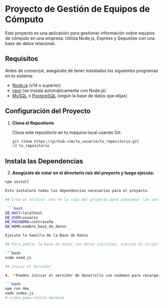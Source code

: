 # Proyecto de Gestión de Equipos de Cómputo

Este proyecto es una aplicación para gestionar información sobre equipos de cómputo en una empresa. Utiliza Node.js, Express y Sequelize con una base de datos relacional.

## Requisitos

Antes de comenzar, asegúrate de tener instalados los siguientes programas en tu sistema:

- [Node.js](https://nodejs.org/) (v14 o superior)
- [npm](https://www.npmjs.com/) (se instala automáticamente con Node.js)
- [MySQL](https://www.mysql.com/) o [PostgreSQL](https://www.postgresql.org/) (según la base de datos que elijas)

## Configuración del Proyecto

1. **Clona el Repositorio**

   Clona este repositorio en tu máquina local usando Git:

   ```bash
   git clone https://github.com/tu_usuario/tu_repositorio.git
   cd tu_repositorio

## Instala las Dependencias

2. **Asegúrate de estar en el directorio raíz del proyecto y luego ejecuta:**

  ```bash
  npm install

Esto instalará todas las dependencias necesarias para el proyecto.

## Crea un archivo .env en la raíz del proyecto para almacenar las variables de entorno. Añade las siguientes variables:

   ```bash
  DB_HOST=localhost
  DB_USER=usuario
  DB_PASSWORD=contraseña
  DB_NAME=nombre_base_de_datos

Ejecuta la Semilla de la Base de Datos

## Para poblar la base de datos con datos iniciales, ejecuta el script de semillas:

  ```bash
  node seed.js

## Inicia el Servidor

 4. **Puedes iniciar el servidor de desarrollo con nodemon para recargar automáticamente los cambios:**

  ```bash
  npm run dev
  node index.js
#   v i d e o - g a m e - r e n t a l - b a c k e n d  
 